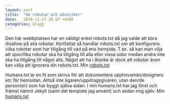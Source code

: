 ```yaml
---
layout: post
title:  "Om robotar och människor"
date:   2019-11-17 20.07 +0100
categories: blogg
---
```


Den här webbplatsen har en väldigt enkel robots.txt då jag valde att köra disallow på alla robotar. Kortfattat så handlar robots.txt om att konfigurera vilka robotar som har tillgång till vad på ens hemsida. T.ex. så kan man vilja att specifika robotar ska ha tillgång till alla eller vissa sidor medan andra inte ska ha tillgång till något alls. Något att ha i åtanke är dock att robotar även kan välja att ignorera din robots.txt.
Min [robots.txt](https://hedvigbring.github.io/robots.txt)

Humans.txt är en fil som skrivs för att dokumentera upphovsmän/designers etc för hemsidan. Alltså inte ägaren/uppdragsgivaren, utan den/de person(er) som har byggt själva sidan. I min humans.txt har jag först och främst nämnt Jekyll (samt det template jag använt) och sedan mig själv. 
Min [humans.txt](https://hedvigbring.github.io/humans.txt)